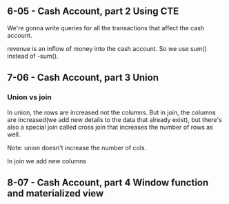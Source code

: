 ## 6-05 - Cash Account, part 2 Using CTE

We're gonna write queries for all the transactions that affect the cash account.

revenue is an inflow of money into the cash account. So we use sum() instead of -sum().

## 7-06 - Cash Account, part 3 Union
### Union vs join
In union, the rows are increased not the columns. But in join, the columns are increased(we add new details to the data
that already exist), but there's also a special join called cross join that increases the number of rows as well.

Note: union doesn't increase the number of cols.  

In join we add new columns

## 8-07 - Cash Account, part 4 Window function and materialized view